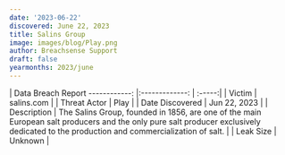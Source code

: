 ```yaml
---
date: '2023-06-22'
discovered: June 22, 2023
title: Salins Group
image: images/blog/Play.png
author: Breachsense Support
draft: false
yearmonths: 2023/june
---
```



| Data Breach Report
------------:     |:-------------:    | :-----:|
| Victim      | salins.com      | 
| Threat Actor      | Play      | 
| Date Discovered      | Jun 22, 2023      | 
| Description      | The Salins Group, founded in 1856, are one of the main European salt producers and the only pure salt producer exclusively dedicated to the production and commercialization of salt.      | 
| Leak Size      | Unknown      | 

